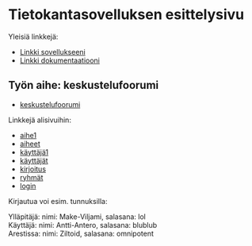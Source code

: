 # Tietokantasovelluksen esittelysivu

Yleisiä linkkejä:

* [Linkki sovellukseeni](http://sjsarsa.users.cs.helsinki.fi/tsohakeskustelufoorumi/)
* [Linkki dokumentaatiooni](https://github.com/TaikaMurmeli/Tsoha-Bootstrap/blob/master/doc/dokumentaatio.pdf)

## Työn aihe: keskustelufoorumi

* [keskustelufoorumi](http://advancedkittenry.github.io/suunnittelu_ja_tyoymparisto/aiheet/Keskustelufoorumi.html) 

Linkkejä alisivuihin: 
  * [aihe1](http://sjsarsa.users.cs.helsinki.fi/tsohakeskustelufoorumi/aihe/1)
  * [aiheet](http://sjsarsa.users.cs.helsinki.fi/tsohakeskustelufoorumi/aiheet)
  * [käyttäjä1](http://sjsarsa.users.cs.helsinki.fi/tsohakeskustelufoorumi/kayttaja/1)
  * [käyttäjät](http://sjsarsa.users.cs.helsinki.fi/tsohakeskustelufoorumi/kayttajat)
  * [kirjoitus](http://sjsarsa.users.cs.helsinki.fi/tsohakeskustelufoorumi/kirjoitus/1)
  * [ryhmät](http://sjsarsa.users.cs.helsinki.fi/tsohakeskustelufoorumi/ryhmat)
  * [login](http://sjsarsa.users.cs.helsinki.fi/tsohakeskustelufoorumi/login)

Kirjautua voi esim. tunnuksilla:

Ylläpitäjä: nimi: Make-Viljami, salasana: lol    
Käyttäjä: nimi: Antti-Antero, salasana: blublub  
Arestissa: nimi: Ziltoid, salasana: omnipotent
